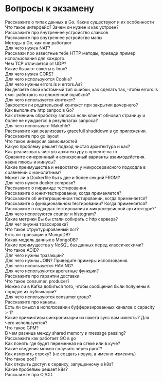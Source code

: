 # Вопросы к экзамену  
Расскажите о типах данных в Go. Какие существуют и их особенности  
Что такое интерфейс? Зачем он нужен и как устроен?  
Расскажите про внутреннее устройство слайсов  
Расскажите про внутреннее устройство мапы  
Методы в Go, как они работают  
Для чего нужен NAT?  
Расскажи про известные тебе HTTP методы, приведи пример использования для каждого.  
Чем TCP отличается от UDP?  
Какие бывают сокеты в linux?  
Для чего нужен CORS?  
Для чего используются Cookie?  
Для чего нужны errors.Is и errors.As?  
Вы делаете свой кастомный тип ошибки, как сделать так, чтобы errors.Is смог работакть со вложенной ошибкой?  
Для чего используется контекст?  
Закроется ли родительский контекст при закрытии дочернего?  
Как выполнить http запрос в Go?  
Как отменинь обработку запроса если клиент обновил страницу и более не нуждается в результатах запроса?   
Для чего используют Makefile?   
Расскажите как реализовать gracefull shudtdown в go приложении.  
Расскажите про go layout  
Что такое инверсия зависимостей  
Какую проблему решает подход чистая архитектура и как?  
Как реализовать чистую архитектуру в проекте на го  
Сравните синхроннный и асинхронный варианты взаимодействия. какие плюсы и минусы?  
Какие преимущества и недостатки у микросервисного подходла в сравнении с монолитным?  
Может ли в Dockerfile быть две и более секций FROM?   
Для чего нужен docker compose?  
Расскажите о пирамиде тестирования  
Расскажите о юнит-тестировании, когда применяется?  
Расскажите об интеграционном тестировании, когда применяется?  
Расскажите о функциональном тестировании? Когда применяется?   
Расскажите о подходах тестирования к микросервисной архитектуре?"  
Для чего исползуются counter и histogram?   
Какие метрики Вы бы стали собирать с http сервера?   
Для чег онужна трассировка?   
Что такое структурированный лог?   
Есть ли транзации в MongoDB?   
Какая модель данных в MongoDB?  
Какие преимущества у NoSQL баз данных перед классическими?  
Что такое ACID?  
Для чего нужны тразакции?   
Для чего нужны JOIN?  Приведите примеры исползования.  
Для чего используется HAVING?   
Для чего используются арегатные функции?  
Расскажите про гарантии доставки.  
Что такое consumer, producer?   
Можно ли в Kafka добиться того, чтобы сообщения были получены в порядке их публикации?   
Для чего используются consumer group?  
Расскажите про каналы.   
Есть ли смысл в исползовании буфферизированных каналов с capacity > 1?   
Какие примиитивы синхронизации из пакета sync вам известы? Для чего используются?   
Что такое GPM?  
В чем разница между shared memory и message passing?  
Расскажите как работает GC в go  
Как понять где будет переменная на стеке или в куче?  
Какие сведения можно получить через pprof?   
Как изменить строку? (не создать новую, а именно изменить)  
Что такое pod?   
Как открыть доступ к сервису, запущенному в k8s?   
Какие пробелмы решает k8s?   
Расскаижте про CI/CD.  
